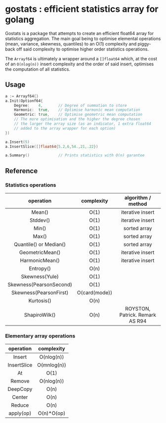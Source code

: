 # gostats : efficient statistics array for golang

Gostats is a package that attempts to create an efficient float64 array for statistics aggregation. The main goal being to optimise elemental operations (mean, variance, skewness, quantiles) to an O(1) complexity and piggy-back off said complexity to optimise higher order statistics operations. 

The `Arrayf64` is ultimately a wrapper around a `[]float64` which, at the cost of an `O(nlog(n))` insert complexity and the order of said insert, optimises the computation of all statistics.

## Usage


```go
a := Arrayf64{}
a.Init(Optionf64{
    Degree:    4,       // Degree of summation to store
    Harmonic:  true,    // Optimise harmonic mean computation
    Geometric: true,    // Optimise geometric mean computation
    // The more optimisation and the higher the degree chosen
    // the larger the array size (as an indicator, 1 extra float64
    // added to the array wrapper for each option)
})

a.Insert(5)
a.InsertSlice([]float64{5.2,6,54.,21,.22})

a.Summary()             // Prints statistics with O(n) garantee 
```


## Reference

### Statistics operations

|        operation        |   complexity  |        algorithm / method       |
|:-----------------------:|:-------------:|:-------------------------------:|
|          Mean()         |      O(1)     |         iterative insert        |
|         Stddev()        |      O(1)     |         iterative insert        |
|          Min()          |      O(1)     |           sorted array          |
|          Max()          |      O(1)     |           sorted array          |
|  Quantile() or Median() |      O(1)     |           sorted array          |
|      GeometricMean()    |      O(1)     |         iterative insert        |
|       HarmonicMean()    |      O(1)     |         iterative insert        |
|        Entropy()        |      O(n)     |                                 |
|      Skewness(Yule)     |      O(1)     |                                 |
| Skewness(PearsonSecond) |      O(1)     |                                 |
|  Skewness(PearsonFirst) | O(card(mode)) |                                 |
|        Kurtosis()       |      O(n)     |                                 |
|      ShapiroWilk()      |      O(n)     | ROYSTON, Patrick. Remark AS R94 |

### Elementary array operations

|  operation  |  complexity |
|:-----------:|:-----------:|
|    Insert   |  O(nlog(n)) |
| InsertSlice | O(mnlog(n)) |
|      At     |     O(1)    |
|    Remove   |  O(nlog(n)) |
|   DeepCopy  |     O(n)    |
|    Center   |     O(n)    |
|    Reduce   |     O(n)    |
|  apply(op)  |  O(n)*O(op) |
